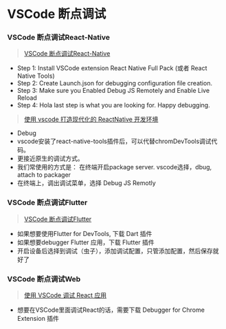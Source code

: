 # VSCode 断点调试

### VSCode 断点调试React-Native

> [VSCode 断点调试React-Native](https://medium.com/@tunvirrahmantusher/react-native-debug-with-vscode-in-simple-steps-bf39b6331e67)
- Step 1: Install VSCode extension React Native Full Pack (或者  React Native Tools)
- Step 2: Create Launch.json for debugging configuration file creation.
- Step 3: Make sure you Enabled Debug JS Remotely and Enable Live Reload
- Step 4: Hola last step is what you are looking for. Happy debugging.

> [使用 vscode 打造现代化的 ReactNative 开发环境](https://juejin.im/entry/587c39db5c497d0058a8436a)

- Debug
- vscode安装了react-native-tools插件后，可以代替chromDevTools调试代码。
- 更接近原生的调试方式。
- 我们常使用的方式是： 在终端开启package server. vscode选择，dbug, attach to packager
- 在终端上，调出调试菜单，选择 Debug JS Remotly

### VSCode 断点调试Flutter

> [VSCode 断点调试Flutter](https://www.jianshu.com/p/0fa67955c163)

- 如果想要使用Flutter for DevTools, 下载 Dart 插件
- 如果想要debugger Flutter 应用，下载 Flutter 插件
- 开启设备后选择到调试（虫子），添加调试配置，只管添加配置，然后保存就好了

### VSCode 断点调试Web

> [使用 VSCode 调试 React 应用](https://zhuanlan.zhihu.com/p/30583784)

- 想要在VSCode里面调试React的话，需要下载 Debugger for Chrome Extension 插件
